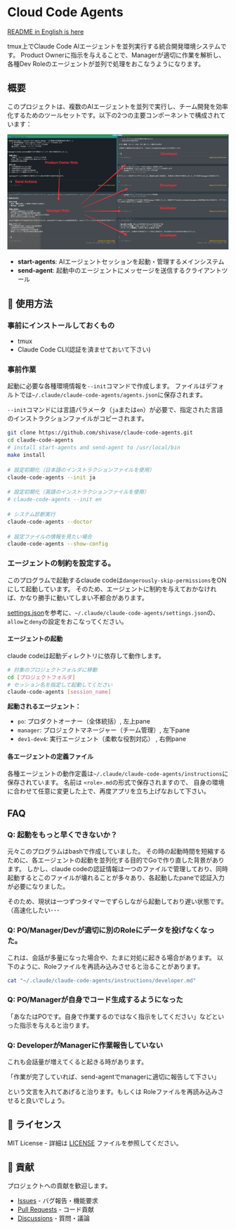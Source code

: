 # Cloud Code Agents

[README in English is here](./docs/README.en.md) 

tmux上でClaude Code AIエージェントを並列実行する統合開発環境システムです。
Product Ownerに指示を与えることで、Managerが適切に作業を解析し、各種Dev Roleのエージェントが並列で処理をおこなうようになります。

## 概要

このプロジェクトは、複数のAIエージェントを並列で実行し、チーム開発を効率化するためのツールセットです。以下の2つの主要コンポーネントで構成されています：

![screen_shot](docs/screen_shot.png)

- **start-agents**: AIエージェントセッションを起動・管理するメインシステム
- **send-agent**: 起動中のエージェントにメッセージを送信するクライアントツール

## 🚀 使用方法

### 事前にインストールしておくもの

* tmux
* Claude Code CLI(認証を済ませておいて下さい)

### 事前作業

起動に必要な各種環境情報を`--init`コマンドで作成します。
ファイルはデフォルトでは`~/.claude/claude-code-agents/agents.json`に保存されます。

`--init`コマンドには言語パラメータ（`ja`または`en`）が必要で、指定された言語のインストラクションファイルがコピーされます。

```bash
git clone https://github.com/shivase/claude-code-agents.git
cd claude-code-agents
# install start-agents and send-agent to /usr/local/bin
make install

# 設定初期化（日本語のインストラクションファイルを使用）
claude-code-agents --init ja

# 設定初期化（英語のインストラクションファイルを使用）
# claude-code-agents --init en

# システム診断実行
claude-code-agents --doctor

# 設定ファイルの情報を見たい場合
claude-code-agents --show-config
```

### エージェントの制約を設定する。

このプログラムで起動するclaude codeは`dangerously-skip-permissions`をONにして起動しています。
そのため、エージェントに制約を与えておかなければ、かなり勝手に動いてしまい不都合があります。

[settings.json](./docs/settings.json)を参考に、`~/.claude/claude-code-agents/settings.json`の、`allow`と`deny`の設定をおこなってください。

#### エージェントの起動

claude codeは起動ディレクトリに依存して動作します。

```bash
# 対象のプロジェクトフォルダに移動
cd [プロジェクトフォルダ]
# セッション名を指定して起動してください
claude-code-agents [session_name]
```

**起動されるエージェント：**
- `po`: プロダクトオーナー（全体統括）, 左上pane
- `manager`: プロジェクトマネージャー（チーム管理）, 左下pane
- `dev1-dev4`: 実行エージェント（柔軟な役割対応） , 右側pane

#### 各エージェントの定義ファイル

各種エージェントの動作定義は`~/.claude/claude-code-agents/instructions`に保存されています。
名前は `<role>.md`の形式で保存されますので、 自身の環境に合わせて任意に変更した上で、再度アプリを立ち上げなおして下さい。

## FAQ

### Q: 起動をもっと早くできないか？

元々このプログラムはbashで作成していました。
その時の起動時間を短縮するために、各エージェントの起動を並列化する目的でGoで作り直した背景があります。
しかし、claude codeの認証情報は一つのファイルで管理しており、同時起動するとこのファイルが壊れることが多々あり、各起動したpaneで認証入力が必要になりました。

そのため、現状は一つずつタイマーでずらしながら起動しており遅い状態です。（高速化したい･･･

### Q: PO/Manager/Devが適切に別のRoleにデータを投げなくなった。

これは、会話が多量になった場合や、たまに対処に起きる場合があります。
以下のように、Roleファイルを再読み込みさせると治ることがあります。

```bash
cat "~/.claude/claude-code-agents/instructions/developer.md"
```

### Q: PO/Managerが自身でコード生成するようになった

「あなたはPOです。自身で作業するのではなく指示をしてください」などといった指示を与えると治ります。

### Q: DeveloperがManagerに作業報告していない

これも会話量が増えてくると起きる時があります。

「作業が完了していれば、send-agentでmanagerに適切に報告して下さい」

という文言を入れてあげると治ります。もしくは Roleファイルを再読み込みさせると良いでしょう。

## 📄 ライセンス

MIT License - 詳細は [LICENSE](LICENSE) ファイルを参照してください。

## 🤝 貢献

プロジェクトへの貢献を歓迎します。

- [Issues](https://github.com/shivase/cloud-code-agents/issues) - バグ報告・機能要求
- [Pull Requests](https://github.com/shivase/cloud-code-agents/pulls) - コード貢献
- [Discussions](https://github.com/shivase/cloud-code-agents/discussions) - 質問・議論
